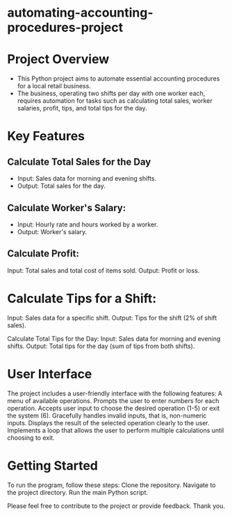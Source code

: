 # automating-accounting-procedures-project

# Project Overview
- This Python project aims to automate essential accounting procedures for a local retail business. 
- The business, operating two shifts per day with one worker each, requires automation for tasks such as calculating total sales, worker salaries, profit, tips, and total tips for the day.

# Key Features
## Calculate Total Sales for the Day  
- Input: Sales data for morning and evening shifts.
- Output: Total sales for the day.

## Calculate Worker's Salary:
- Input: Hourly rate and hours worked by a worker.
- Output: Worker's salary.

## Calculate Profit:
Input: Total sales and total cost of items sold.
Output: Profit or loss.

# Calculate Tips for a Shift:
Input: Sales data for a specific shift.
Output: Tips for the shift (2% of shift sales).

Calculate Total Tips for the Day:
Input: Sales data for morning and evening shifts.
Output: Total tips for the day (sum of tips from both shifts).

# User Interface
The project includes a user-friendly interface with the following features:
A menu of available operations.
Prompts the user to enter numbers for each operation.
Accepts user input to choose the desired operation (1-5) or exit the system (6).
Gracefully handles invalid inputs, that is, non-numeric inputs.
Displays the result of the selected operation clearly to the user.
Implements a loop that allows the user to perform multiple calculations until choosing to exit.

# Getting Started
To run the program, follow these steps:
Clone the repository.
Navigate to the project directory.
Run the main Python script.

Please feel free to contribute to the project or provide feedback. Thank you.
